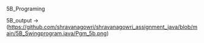 
 5B_Programing
 
 5B_output ->(https://github.com/shravanagowri/shravanagowri_assignment_java/blob/main/5B_Swingprogram.java/Pgm_5b.png)
